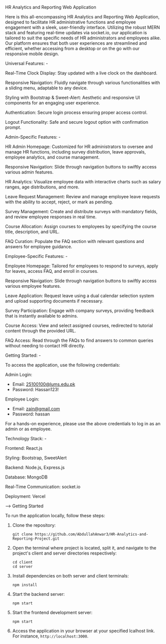 HR Analytics and Reporting Web Application


Here is this all-encompassing HR Analytics and Reporting Web Application, designed to facilitate HR administrative functions and employee engagement with a sleek, user-friendly interface. Utilizing the robust MERN stack and featuring real-time updates via socket.io, our application is tailored to suit the specific needs of HR administrators and employees alike. Our platform ensures that both user experiences are streamlined and efficient, whether accessing from a desktop or on the go with our responsive mobile design.



Universal Features: -


Real-Time Clock Display: Stay updated with a live clock on the dashboard.

Responsive Navigation: Fluidly navigate through various functionalities with a sliding menu, adaptable to any device.

Styling with Bootstrap & Sweet-Alert: Aesthetic and responsive UI components for an engaging user experience.

Authentication: Secure login process ensuring proper access control.

Logout Functionality: Safe and secure logout option with confirmation prompt.




Admin-Specific Features: -

HR Admin Homepage: Customized for HR administrators to oversee and manage HR functions, including survey distribution, leave approvals, employee analytics, and course management.

Responsive Navigation: Slide through navigation buttons to swiftly access various admin features.

HR Analytics: Visualize employee data with interactive charts such as salary ranges, age distributions, and more.

Leave Request Management: Review and manage employee leave requests with the ability to accept, reject, or mark as pending.

Survey Management: Create and distribute surveys with mandatory fields, and review employee responses in real time.

Course Allocation: Assign courses to employees by specifying the course title, description, and URL.

FAQ Curation: Populate the FAQ section with relevant questions and answers for employee guidance.



Employee-Specific Features: -

Employee Homepage: Tailored for employees to respond to surveys, apply for leaves, access FAQ, and enroll in courses.

Responsive Navigation: Slide through navigation buttons to swiftly access various employee features.

Leave Application: Request leave using a dual calendar selection system and upload supporting documents if necessary.

Survey Participation: Engage with company surveys, providing feedback that is instantly available to admins.

Course Access: View and select assigned courses, redirected to tutorial content through the provided URL.

FAQ Access: Read through the FAQs to find answers to common queries without needing to contact HR directly.



Getting Started: -

To access the application, use the following credentials:

Admin Login:
  - Email: 25100100@lums.edu.pk
  - Password: Hassan123!
    
Employee Login:
  - Email: zain@gmail.com
  - Password: hassan

For a hands-on experience, please use the above credentials to log in as an admin or as employee.



Technology Stack: -


Frontend: React.js

Styling: Bootstrap, SweetAlert 

Backend: Node.js, Express.js

Database: MongoDB

Real-Time Communication: socket.io

Deployment: Vercel



--> Getting Started

To run the application locally, follow these steps:

1. Clone the repository:
   ```
   git clone https://github.com/AbdullahAnwar3/HR-Analytics-and-Reporting-Project.git
   ```

2. Open the terminal where project is located, split it, and navigate to the project's client and server directories respectively:
   ```
   cd client
   cd server
   ```

3. Install dependencies on both server and client terminals:
   ```
   npm install
   ```

4. Start the backend server:
   ```
   npm start
   ```

5. Start the frontend development server:
   ```
   npm start
   ```

6. Access the application in your browser at your specified lcalhost link. For instance,  `http://localhost:3000`.


